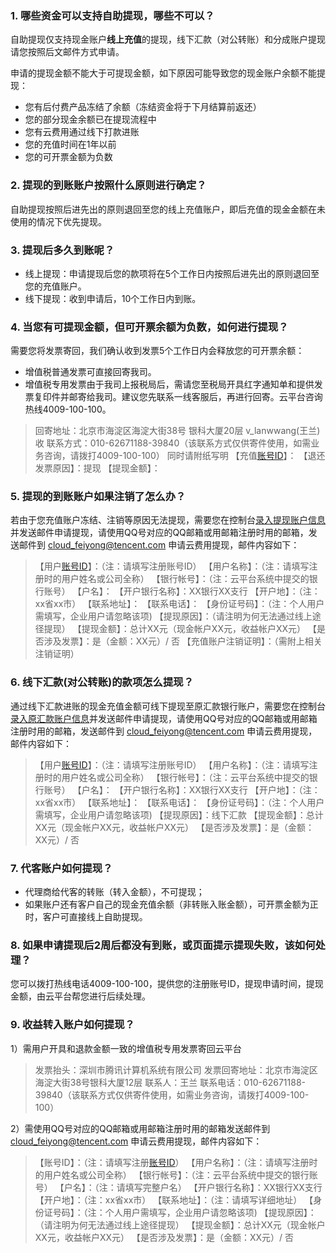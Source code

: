 ### 1. 哪些资金可以支持自助提现，哪些不可以？

自助提现仅支持现金账户**线上充值**的提现，线下汇款（对公转账）和分成账户提现请您按照后文邮件方式申请。

申请的提现金额不能大于可提现金额，如下原因可能导致您的现金账户余额不能提现：

- 您有后付费产品冻结了余额（冻结资金将于下月结算前返还）
- 您的部分现金余额已在提现流程中
- 您有云费用通过线下打款进账
- 您的充值时间在1年以前
- 您的可开票金额为负数

### 2. 提现的到账账户按照什么原则进行确定？
自助提现按照后进先出的原则退回至您的线上充值账户，即后充值的现金金额在未使用的情况下优先提现。


### 3. 提现后多久到账呢？
- 线上提现：申请提现后您的款项将在5个工作日内按照后进先出的原则退回至您的充值账户。
- 线下提现：收到申请后，10个工作日内到账。


### 4. 当您有可提现金额，但可开票余额为负数，如何进行提现？
需要您将发票寄回，我们确认收到发票5个工作日内会释放您的可开票余额：
- 增值税普通发票可直接回寄我司。
- 增值税专用发票由于我司上报税局后，需请您至税局开具红字通知单和提供发票复印件并邮寄给我司。建议您先联系一线客服后，再进行回寄。云平台咨询热线4009-100-100。

>回寄地址：北京市海淀区海淀大街38号 银科大厦20层 v_lanwwang(王兰) 收 
联系方式：010-62671188-39840（该联系方式仅供寄件使用，如需业务咨询，请拨打4009-100-100）
同时请附纸写明
【充值[账号ID](http://tce.fsphere.cn/document/product/378/8704)】：
【退还发票原因】：提现
【提现金额】：

### 5. 提现的到账账户如果注销了怎么办？
若由于您充值账户冻结、注销等原因无法提现，需要您在控制台[录入提现账户信息](http://console.tce.fsphere.cn/account/account)并发送邮件申请提现，请使用QQ号对应的QQ邮箱或用邮箱注册时用的邮箱，发送邮件到 cloud_feiyong@tencent.com 申请云费用提现，邮件内容如下：

>【用户[账号ID](http://tce.fsphere.cn/document/product/378/8704)】：（注：请填写注册账号ID）
【用户名称】：（注：请填写注册时的用户姓名或公司全称）
【银行帐号】：（注：云平台系统中提交的银行账号）
【户名】：
【开户银行名称】：XX银行XX支行
【开户地】：（注：xx省xx市）
【联系地址】：
【联系电话】：
【身份证号码】：（注：个人用户需填写，企业用户请忽略该项)
【提现原因】：（请注明为何无法通过线上途径提现）
【提现金额】：总计XX元（现金帐户XX元，收益帐户XX元）
【是否涉及发票】：是（金额：XX元）/ 否
【充值账户注销证明】：（需附上相关注销证明）

### 6. 线下汇款(对公转账)的款项怎么提现？
通过线下汇款进账的现金充值金额可线下提现至原汇款银行账户，需要您在控制台[录入原汇款账户信息](http://console.tce.fsphere.cn/account/account)并发送邮件申请提现，请使用QQ号对应的QQ邮箱或用邮箱注册时用的邮箱，发送邮件到 cloud_feiyong@tencent.com 申请云费用提现，邮件内容如下：

>【用户[账号ID](http://tce.fsphere.cn/document/product/378/8704)】：（注：请填写注册账号ID）
【用户名称】：（注：请填写注册时的用户姓名或公司全称）
【银行帐号】：（注：云平台系统中提交的银行账号）
【户名】：
【开户银行名称】：XX银行XX支行
【开户地】：（注：xx省xx市）
【联系地址】：
【联系电话】：
【身份证号码】：（注：个人用户需填写，企业用户请忽略该项)
【提现原因】：线下汇款 
【提现金额】：总计XX元（现金帐户XX元，收益帐户XX元）
【是否涉及发票】：是（金额：XX元）/ 否

### 7. 代客账户如何提现？
- 代理商给代客的转账（转入金额），不可提现；
- 如果账户还有客户自己的现金充值余额（非转账入账金额），可开票金额为正时，客户可直接线上自助提现。

### 8. 如果申请提现后2周后都没有到账，或页面提示提现失败，该如何处理？
您可以拨打热线电话4009-100-100，提供您的注册账号ID，提现申请时间，提现金额，由云平台帮您进行后续处理。

### 9. 收益转入账户如何提现？

1）需用户开具和退款金额一致的增值税专用发票寄回云平台
>发票抬头：深圳市腾讯计算机系统有限公司
发票回寄地址：北京市海淀区海淀大街38号银科大厦12层
联系人：王兰
联系电话：010-62671188-39840（该联系方式仅供寄件使用，如需业务咨询，请拨打4009-100-100）

2）需使用QQ号对应的QQ邮箱或用邮箱注册时用的邮箱发送邮件到 cloud_feiyong@tencent.com 申请云费用提现，邮件内容如下：
>【账号ID】：（注：请填写注册[账号ID](http://tce.fsphere.cn/document/product/378/8704)）
【用户名称】：（注：请填写注册时的用户姓名或公司全称）
【银行帐号】：（注：云平台系统中提交的银行账号）
【户名】：（注：请填写完整户名）
【开户银行名称】：XX银行XX支行
【开户地】：（注：xx省xx市）
【联系地址】：（注：请填写详细地址）
【身份证号码】：（注：个人用户需填写，企业用户请忽略该项)
【提现原因】：（请注明为何无法通过线上途径提现）
【提现金额】：总计XX元（现金帐户XX元，收益帐户XX元）
【是否涉及发票】：是（金额：XX元）/ 否





